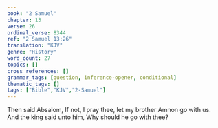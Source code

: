 ```yaml
---
book: "2 Samuel"
chapter: 13
verse: 26
ordinal_verse: 8344
ref: "2 Samuel 13:26"
translation: "KJV"
genre: "History"
word_count: 27
topics: []
cross_references: []
grammar_tags: [question, inference-opener, conditional]
thematic_tags: []
tags: ["Bible","KJV","2-Samuel"]
---
```

Then said Absalom, If not, I pray thee, let my brother Amnon go with us. And the king said unto him, Why should he go with thee?
